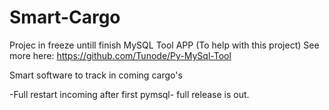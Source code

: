 # Smart-Cargo

Projec in freeze untill finish MySQL Tool APP (To help with this project)
See more here: https://github.com/Tunode/Py-MySql-Tool

Smart software to track in coming  cargo's

-Full restart incoming after first pymsql- full release is out.
